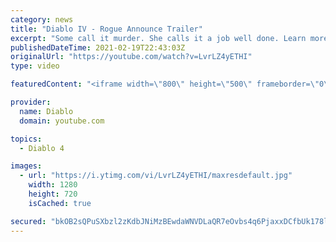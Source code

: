 ```yaml
---
category: news
title: "Diablo IV - Rogue Announce Trailer"
excerpt: "Some call it murder. She calls it a job well done. Learn more at Diablo4.com The Rogue is the newest addition to the Diablo IV campfire, combining range and ..."
publishedDateTime: 2021-02-19T22:43:03Z
originalUrl: "https://youtube.com/watch?v=LvrLZ4yETHI"
type: video

featuredContent: "<iframe width=\"800\" height=\"500\" frameborder=\"0\" src=\"https://www.youtube.com/embed/LvrLZ4yETHI\" allow=\"accelerometer; autoplay; encrypted-media; gyroscope; picture-in-picture\" allowfullscreen></iframe>"

provider:
  name: Diablo
  domain: youtube.com

topics:
  - Diablo 4

images:
  - url: "https://i.ytimg.com/vi/LvrLZ4yETHI/maxresdefault.jpg"
    width: 1280
    height: 720
    isCached: true

secured: "bkOB2sQPuSXbzl2zKdbJNiMzBEwdaWNVDLaQR7eOvbs4q6PjaxxDCfbUk178lOzQQxpVvW//uD71V+irFiUpbiCCgk+AmhG8gkFZGaduQ4EkuncWo6AQoVHlyHbfW19HsQzBaCVmyMXUMp+NcAj8i9E2QtBQ2/8cjWReF4igzpbySFKcJ6e4F6gXQCEghWRmnrsCnZt91Z9z1zDAen592VDZQYFpo1Wg8k+7ySvZG88+uQzsUxSuBBNFL0GiN0ent5tjWHgo4lynNi8JeBIqdtNzO2nfTYG80oa25FSCCF8NIu/y1mFwh/EUUL2gEFhWJyo+z3iUGJ1LVYAQBXnND3TuIQWPO+EGlhhwhUAXaXjAba3o0mlY6/x62XzjR7V5RfPYDBYVIMDnabJE3B57oMgpUOsbtfeJVYHysty1YEzYB8pVtJyZrxDBIpbZGnai;1YE5fCqA8yxRx4K0sYzV2w=="
---
```


